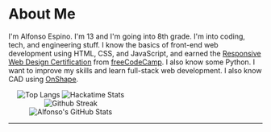<h1>About Me</h1>

<p>I'm Alfonso Espino. I'm 13 and I'm going into 8th grade. I'm into coding, tech, and engineering stuff. I know the basics of front-end web development using HTML, CSS, and JavaScript, and earned the <a href="https://freecodecamp.org/certification/Alfonsoce11/responsive-web-design">Responsive Web Design Certification</a> from <a href="https://freecodecamp.org">freeCodeCamp</a>. I also know some Python. I want to improve my skills and learn full-stack web development. I also know CAD using <a href="https://onshape.org">OnShape</a>.</p>

<div style="display: grid; grid-template-columns: 1fr 1fr; gap: 10px;">

<div id="header" align="center">

<img src="https://github-readme-stats.vercel.app/api/top-langs/?username=Alfonsoce11&layout=donut&theme=dark" alt="Top Langs">

<img src="https://github-readme-stats.hackclub.dev/api/wakatime?username=2894&api_domain=hackatime.hackclub.com&theme=darcula&custom_title=Hackatime+Stats&layout=compact&cache_seconds=0&langs_count=8" alt="Hackatime Stats">

<img src="https://streak-stats.demolab.com?user=Alfonsoce11&theme=dark" alt="Github Streak">

<img src="https://github-readme-stats.vercel.app/api?username=alfonsoce11&show_icons=true&theme=dark" alt="Alfonso's GitHub Stats">

</div>

</div>

<hr>

<!---
Alfonsoce11/Alfonsoce11 is a ✨ special ✨ repository because its `README.md` (this file) appears on your GitHub profile.
You can click the Preview link to take a look at your changes.
--->
